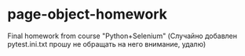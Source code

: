 # page-object-homework
Final homework from course "Python+Selenium" 
(Случайно добавлен pytest.ini.txt прошу не обращать на него внимание, удалю)

